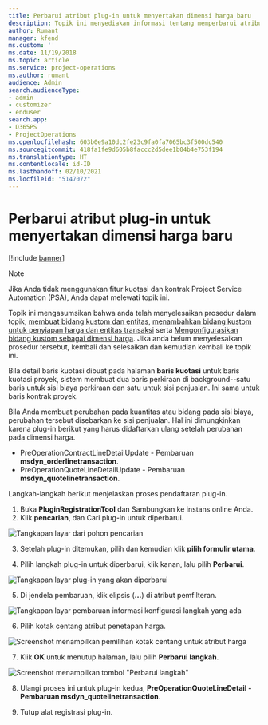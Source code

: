 ```yaml
---
title: Perbarui atribut plug-in untuk menyertakan dimensi harga baru
description: Topik ini menyediakan informasi tentang memperbarui atribut plug-in untuk dimensi harga.
author: Rumant
manager: kfend
ms.custom: ''
ms.date: 11/19/2018
ms.topic: article
ms.service: project-operations
ms.author: rumant
audience: Admin
search.audienceType:
- admin
- customizer
- enduser
search.app:
- D365PS
- ProjectOperations
ms.openlocfilehash: 603b0e9a10dc2fe23c9fa0fa7065bc3f500dc540
ms.sourcegitcommit: 418fa1fe9d605b8faccc2d5dee1b04b4e753f194
ms.translationtype: HT
ms.contentlocale: id-ID
ms.lasthandoff: 02/10/2021
ms.locfileid: "5147072"
---
```

# <a name="update-plug-in-attributes-to-include-new-pricing-dimensions"></a>Perbarui atribut plug-in untuk menyertakan dimensi harga baru

[!include [banner](../includes/psa-now-project-operations.md)]

> [!NOTE]
> Jika Anda tidak menggunakan fitur kuotasi dan kontrak Project Service Automation (PSA), Anda dapat melewati topik ini.

Topik ini mengasumsikan bahwa anda telah menyelesaikan prosedur dalam topik, [membuat bidang kustom dan entitas](create-custom-fields-entities.md), [menambahkan bidang kustom untuk penyiapan harga dan entitas transaksi](field-references.md) serta [Mengonfigurasikan bidang kustom sebagai dimensi harga](set-up-pricing-dimensions.md). Jika anda belum menyelesaikan prosedur tersebut, kembali dan selesaikan dan kemudian kembali ke topik ini.

Bila detail baris kuotasi dibuat pada halaman **baris kuotasi** untuk baris kuotasi proyek, sistem membuat dua baris perkiraan di background--satu baris untuk sisi biaya perkiraan dan satu untuk sisi penjualan. Ini sama untuk baris kontrak proyek.

Bila Anda membuat perubahan pada kuantitas atau bidang pada sisi biaya, perubahan tersebut disebarkan ke sisi penjualan. Hal ini dimungkinkan karena plug-in berikut yang harus didaftarkan ulang setelah perubahan pada dimensi harga.

- PreOperationContractLineDetailUpdate - Pembaruan **msdyn_orderlinetransaction**.
- PreOperationQuoteLineDetailUpdate - Pembaruan **msdyn_quotelinetransaction**.

Langkah-langkah berikut menjelaskan proses pendaftaran plug-in.

1. Buka **PluginRegistrationTool** dan Sambungkan ke instans online Anda.
2. Klik **pencarian**, dan Cari plug-in untuk diperbarui.

 ![Tangkapan layar dari pohon pencarian](media/PRT-1.png)

3. Setelah plug-in ditemukan, pilih dan kemudian klik **pilih formulir utama**.

4. Pilih langkah plug-in untuk diperbarui, klik kanan, lalu pilih **Perbarui**.

 ![Tangkapan layar plug-in yang akan diperbarui](media/PRT-2.png)
 
5. Di jendela pembaruan, klik elipsis (**...**) di atribut pemfilteran.

 ![Tangkapan layar pembaruan informasi konfigurasi langkah yang ada](media/PRT-3.png)
 
6. Pilih kotak centang atribut penetapan harga.

 ![Screenshot menampilkan pemilihan kotak centang untuk atribut harga](media/PRT-4.png)

7. Klik **OK** untuk menutup halaman, lalu pilih **Perbarui langkah**.

 ![Screenshot menampilkan tombol "Perbarui langkah"](media/PRT-5.png)
 
8. Ulangi proses ini untuk plug-in kedua, **PreOperationQuoteLineDetail - Pembaruan msdyn_quotelinetransaction**.

9. Tutup alat registrasi plug-in.

